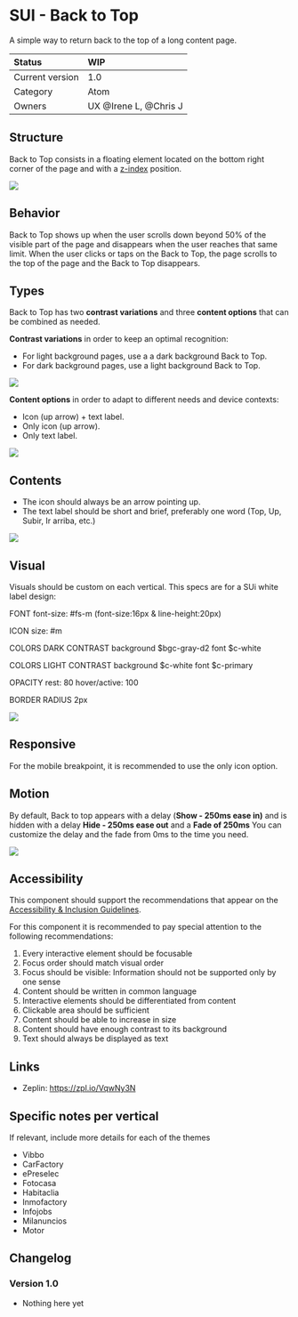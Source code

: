 # SUI - Back to Top
A simple way to return back to the top of a long content page.

|   Status          | WIP |
|   :----           |   :---- |
|   Current version |   1.0|
|   Category        |   Atom |
|   Owners          |   UX @Irene L, @Chris J |

## Structure

Back to Top consists in a floating element located on the bottom right corner of the page and with a [z-index](https://paper.dropbox.com/doc/z-index-WIP--AMqq1DAVVk5QOOeNOojmYuRrAg-4QvLsXUoWXeWNDiQSzCBc) position.

![](https://d2mxuefqeaa7sj.cloudfront.net/s_2B6461E0A5AACA052E49BE35E96B0E3C48FC369AADACF7054C77A66FA69B339E_1536830620353_1-+Back+to+Top+-+Structure.png)

## Behavior

Back to Top shows up when the user scrolls down beyond 50% of the visible part of the page and disappears when the user reaches that same limit.
When the user clicks or taps on the Back to Top, the page scrolls to the top of the page and the Back to Top disappears.


## Types

Back to Top has two **contrast variations** and three **content options** that can be combined as needed.

**Contrast variations** in order to keep an optimal recognition:

- For light background pages, use a a dark background Back to Top.
- For dark background pages, use a light background Back to Top.

![](https://d2mxuefqeaa7sj.cloudfront.net/s_2B6461E0A5AACA052E49BE35E96B0E3C48FC369AADACF7054C77A66FA69B339E_1536830638907_2.1-+Back+to+Top+-+Types+-+Contrast.png)

**Content options** in order to adapt to different needs and device contexts:

- Icon (up arrow) + text label.
- Only icon (up arrow).
- Only text label.

![](https://d2mxuefqeaa7sj.cloudfront.net/s_2B6461E0A5AACA052E49BE35E96B0E3C48FC369AADACF7054C77A66FA69B339E_1536830649012_2.2-+Back+to+Top+-+Types+-+Content.png)

## Contents

- The icon should always be an arrow pointing up.
- The text label should be short and brief, preferably one word (Top, Up, Subir, Ir arriba, etc.)

![](https://d2mxuefqeaa7sj.cloudfront.net/s_2B6461E0A5AACA052E49BE35E96B0E3C48FC369AADACF7054C77A66FA69B339E_1536847244254_3-+Back+to+Top+-+Content.png)

## Visual

Visuals should be custom on each vertical. This specs are for a SUi white label design:

FONT
font-size: #fs-m (font-size:16px & line-height:20px) 

ICON
size: #m 

COLORS DARK CONTRAST
background $bgc-gray-d2 
font $c-white 

COLORS LIGHT CONTRAST
background $c-white 
font $c-primary 

OPACITY
rest: 80 
hover/active: 100 

BORDER RADIUS
2px 

![](https://d2mxuefqeaa7sj.cloudfront.net/s_2B6461E0A5AACA052E49BE35E96B0E3C48FC369AADACF7054C77A66FA69B339E_1536831684577_4-+Back+to+Top+-+Visual+v2.png)

## Responsive

For the mobile breakpoint, it is recommended to use the only icon option.

## Motion

By default, Back to top appears with a delay (**Show - 250ms ease in)** and is hidden with a delay **Hide - 250ms ease out** and a **Fade of 250ms**
You can customize the delay and the fade from 0ms to the time you need.

![](https://d2mxuefqeaa7sj.cloudfront.net/s_2B6461E0A5AACA052E49BE35E96B0E3C48FC369AADACF7054C77A66FA69B339E_1536846307691_5-+Back+to+Top+-+Motion.gif)

## Accessibility

This component should support the recommendations that appear on the [Accessibility & Inclusion Guidelines](https://github.com/SUI-Components/UX-Definitions/blob/master/Accessibility%20and%20Inclusion%20Guidelines.md).

For this component it is recommended to pay special attention to the following recommendations:

1. Every interactive element should be focusable
2. Focus order should match visual order
3. Focus should be visible: Information should not be supported only by one sense
8. Content should be written in common language
9. Interactive elements should be differentiated from content
10. Clickable area should be sufficient
14. Content should be able to increase in size 
15. Content should have enough contrast to its background 
16. Text should always be displayed as text


## Links

- Zeplin: https://zpl.io/VqwNy3N

## Specific notes per vertical

If relevant, include more details for each of the themes

- Vibbo
- CarFactory
- ePreselec
- Fotocasa
- Habitaclia
- Inmofactory
- Infojobs
- Milanuncios
- Motor

## Changelog

### Version 1.0

- Nothing here yet

